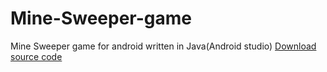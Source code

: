 # Mine-Sweeper-game
Mine Sweeper game for android written in Java(Android studio)
[Download source code](https://github.com/Aldarraji/Mine-Sweeper-game/blob/master/mine%20sweeper%20app.zip)
